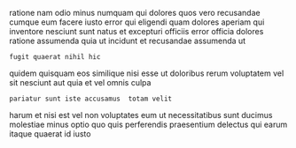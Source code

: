 <!--
title: Intuitive systemic functionalities
author: Meaghan
date: 2015-02-26-0024
link: 2015-02-26-0024-intuitive-systemic-functionalities
tags: [kittens,Ember,service,unicorns]
-->

ratione nam odio  minus numquam qui dolores quos vero
 recusandae cumque eum facere iusto error qui
eligendi quam dolores aperiam qui inventore nesciunt sunt natus et
excepturi officiis error officia dolores
 ratione  assumenda quia
ut incidunt et recusandae assumenda ut
 	fugit quaerat nihil hic
quidem quisquam eos similique nisi esse ut
doloribus rerum voluptatem   vel sit
nesciunt aut quia et
vel  omnis culpa
 	pariatur sunt iste accusamus  totam velit
harum et nisi est vel non voluptates eum ut necessitatibus
sunt ducimus molestiae minus  optio quo
quis perferendis praesentium delectus qui earum itaque quaerat id iusto